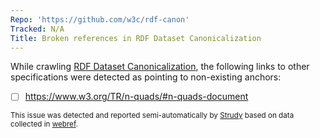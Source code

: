 ```yaml
---
Repo: 'https://github.com/w3c/rdf-canon'
Tracked: N/A
Title: Broken references in RDF Dataset Canonicalization
---
```


While crawling [RDF Dataset Canonicalization](https://w3c.github.io/rdf-canon/spec/), the following links to other specifications were detected as pointing to non-existing anchors:
* [ ] https://www.w3.org/TR/n-quads/#n-quads-document

<sub>This issue was detected and reported semi-automatically by [Strudy](https://github.com/w3c/strudy/) based on data collected in [webref](https://github.com/w3c/webref/).</sub>
